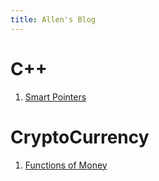 ```yaml
---
title: Allen's Blog
---
```


# C++

1. [Smart Pointers](https://allensun1024.github.io/blogs/2024/04/24/smart-pointers.html)

# CryptoCurrency

1. [Functions of Money](https://allensun1024.github.io/blogs/2024/04/23/functions-of-money.html)


